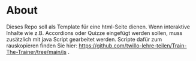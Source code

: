 # About

Dieses Repo soll als Template für eine html-Seite dienen. Wenn interaktive Inhalte wie z.B. Accordions oder Quizze eingefügt werden sollen, muss zusätzlich mit java Script gearbeitet werden. Scripte dafür zum rauskopieren finden Sie hier: https://github.com/twillo-lehre-teilen/Train-The-Trainer/tree/main/js .
